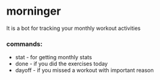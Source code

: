 # morninger
It is a bot for tracking your monthly workout activities
### commands:
- stat - for getting monthly stats
- done - if you did the exercises today
- dayoff - if you missed a workout with important reason
